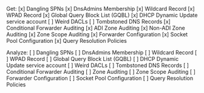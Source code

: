 Get:
[x] Dangling SPNs
[x] DnsAdmins Membership
[x] Wildcard Record
[x] WPAD Record
[x] Global Query Block List (GQBL)
[x] DHCP Dynamic Update service account
[ ] Weird DACLs
[ ] Tombstoned DNS Records
[x] Conditional Forwarder Auditing
[x] ADI Zone Auditing
[x] Non-ADI Zone Auditing
[x] Zone Scope Auditing
[x] Forwarder Configuration
[x] Socket Pool Configuration
[x] Query Resolution Policies

Analyze:
[ ] Dangling SPNs
[ ] DnsAdmins Membership
[ ] Wildcard Record
[ ] WPAD Record
[ ] Global Query Block List (GQBL)
[ ] DHCP Dynamic Update service account
[ ] Weird DACLs
[ ] Tombstoned DNS Records
[ ] Conditional Forwarder Auditing
[ ] Zone Auditing
[ ] Zone Scope Auditing
[ ] Forwarder Configuration
[ ] Socket Pool Configuration
[ ] Query Resolution Policies